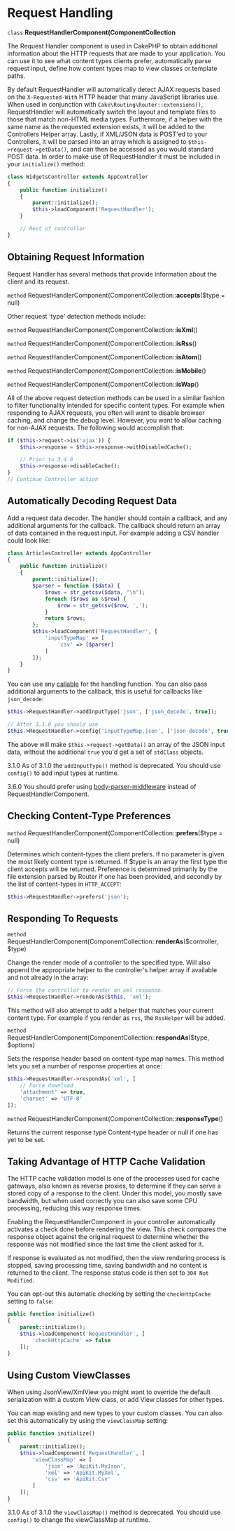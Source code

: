 # Request Handling

`class` **RequestHandlerComponent(ComponentCollection**

The Request Handler component is used in CakePHP to obtain additional
information about the HTTP requests that are made to your application. You can
use it to see what content types clients prefer, automatically parse request
input, define how content types map to view classes or template paths.

By default RequestHandler will automatically detect AJAX requests based on the
`X-Requested-With` HTTP header that many JavaScript libraries use. When used
in conjunction with `Cake\Routing\Router::extensions()`,
RequestHandler will automatically switch the layout and template files to those
that match non-HTML media types. Furthermore, if a helper with the same name as
the requested extension exists, it will be added to the Controllers Helper
array. Lastly, if XML/JSON data is POST'ed to your Controllers, it will be
parsed into an array which is assigned to `$this->request->getData()`, and can then
be accessed as you would standard POST data. In order to make use of
RequestHandler it must be included in your `initialize()` method:

``` php
class WidgetsController extends AppController
{
    public function initialize()
    {
        parent::initialize();
        $this->loadComponent('RequestHandler');
    }

    // Rest of controller
}
```

## Obtaining Request Information

Request Handler has several methods that provide information about
the client and its request.

`method` RequestHandlerComponent(ComponentCollection::**accepts**($type = null)

Other request 'type' detection methods include:

`method` RequestHandlerComponent(ComponentCollection::**isXml**()

`method` RequestHandlerComponent(ComponentCollection::**isRss**()

`method` RequestHandlerComponent(ComponentCollection::**isAtom**()

`method` RequestHandlerComponent(ComponentCollection::**isMobile**()

`method` RequestHandlerComponent(ComponentCollection::**isWap**()

All of the above request detection methods can be used in a similar
fashion to filter functionality intended for specific content
types. For example when responding to AJAX requests, you often will
want to disable browser caching, and change the debug level.
However, you want to allow caching for non-AJAX requests. The
following would accomplish that:

``` php
if ($this->request->is('ajax')) {
    $this->response = $this->response->withDisabledCache();

    // Prior to 3.4.0
    $this->response->disableCache();
}
// Continue Controller action
```

## Automatically Decoding Request Data

Add a request data decoder. The handler should contain a callback, and any
additional arguments for the callback. The callback should return
an array of data contained in the request input. For example adding a CSV
handler could look like:

``` php
class ArticlesController extends AppController
{
    public function initialize()
    {
        parent::initialize();
        $parser = function ($data) {
            $rows = str_getcsv($data, "\n");
            foreach ($rows as &$row) {
                $row = str_getcsv($row, ',');
            }
            return $rows;
        };
        $this->loadComponent('RequestHandler', [
            'inputTypeMap' => [
                'csv' => [$parser]
            ]
        ]);
    }
}
```

You can use any [callable](https://php.net/callback) for the handling function.
You can also pass additional arguments to the callback, this is useful for
callbacks like `json_decode`:

``` php
$this->RequestHandler->addInputType('json', ['json_decode', true]);

// After 3.1.0 you should use
$this->RequestHandler->config('inputTypeMap.json', ['json_decode', true]);
```

The above will make `$this->request->getData()` an array of the JSON input data,
without the additional `true` you'd get a set of `stdClass` objects.

<div class="deprecated">

3.1.0
As of 3.1.0 the `addInputType()` method is deprecated. You should use
`config()` to add input types at runtime.

</div>

<div class="versionchanged">

3.6.0
You should prefer using [body-parser-middleware](#body-parser-middleware) instead of
RequestHandlerComponent.

</div>

## Checking Content-Type Preferences

`method` RequestHandlerComponent(ComponentCollection::**prefers**($type = null)

Determines which content-types the client prefers. If no parameter
is given the most likely content type is returned. If \$type is an
array the first type the client accepts will be returned.
Preference is determined primarily by the file extension parsed by
Router if one has been provided, and secondly by the list of
content-types in `HTTP_ACCEPT`:

``` php
$this->RequestHandler->prefers('json');
```

## Responding To Requests

`method` RequestHandlerComponent(ComponentCollection::**renderAs**($controller, $type)

Change the render mode of a controller to the specified type. Will
also append the appropriate helper to the controller's helper array
if available and not already in the array:

``` php
// Force the controller to render an xml response.
$this->RequestHandler->renderAs($this, 'xml');
```

This method will also attempt to add a helper that matches your current content
type. For example if you render as `rss`, the `RssHelper` will be added.

`method` RequestHandlerComponent(ComponentCollection::**respondAs**($type, $options)

Sets the response header based on content-type map names. This method lets you
set a number of response properties at once:

``` php
$this->RequestHandler->respondAs('xml', [
    // Force download
    'attachment' => true,
    'charset' => 'UTF-8'
]);
```

`method` RequestHandlerComponent(ComponentCollection::**responseType**()

Returns the current response type Content-type header or null if one has yet to
be set.

## Taking Advantage of HTTP Cache Validation

The HTTP cache validation model is one of the processes used for cache
gateways, also known as reverse proxies, to determine if they can serve a
stored copy of a response to the client. Under this model, you mostly save
bandwidth, but when used correctly you can also save some CPU processing,
reducing this way response times.

Enabling the RequestHandlerComponent in your controller automatically activates
a check done before rendering the view. This check compares the response object
against the original request to determine whether the response was not modified
since the last time the client asked for it.

If response is evaluated as not modified, then the view rendering process is
stopped, saving processing time, saving bandwidth and no content is returned to
the client. The response status code is then set to `304 Not Modified`.

You can opt-out this automatic checking by setting the `checkHttpCache`
setting to `false`:

``` php
public function initialize()
{
    parent::initialize();
    $this->loadComponent('RequestHandler', [
        'checkHttpCache' => false
    ]);
}
```

## Using Custom ViewClasses

When using JsonView/XmlView you might want to override the default serialization
with a custom View class, or add View classes for other types.

You can map existing and new types to your custom classes. You can also set this
automatically by using the `viewClassMap` setting:

``` php
public function initialize()
{
    parent::initialize();
    $this->loadComponent('RequestHandler', [
        'viewClassMap' => [
            'json' => 'ApiKit.MyJson',
            'xml' => 'ApiKit.MyXml',
            'csv' => 'ApiKit.Csv'
        ]
    ]);
}
```

<div class="deprecated">

3.1.0
As of 3.1.0 the `viewClassMap()` method is deprecated. You should use
`config()` to change the viewClassMap at runtime.

</div>
